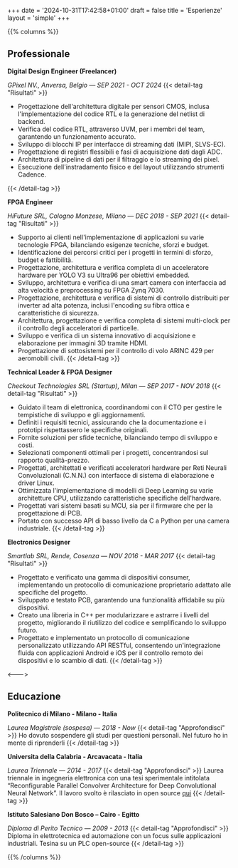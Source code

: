 +++
date = '2024-10-31T17:42:58+01:00'
draft = false
title = 'Esperienze'
layout = 'simple'
+++

{{% columns %}}
## Professionale

**Digital Design Engineer (Freelancer)**

*GPixel NV., Anversa, Belgio — SEP 2021 - OCT 2024*
{{< detail-tag "Risultati" >}}
- Progettazione dell'architettura digitale per sensori CMOS, inclusa l'implementazione del codice RTL e la generazione del netlist di backend.
- Verifica del codice RTL, attraverso UVM, per i membri del team, garantendo un funzionamento accurato.
- Sviluppo di blocchi IP per interfacce di streaming dati (MIPI, SLVS-EC).
- Progettazione di registri flessibili e fasi di acquisizione dati dagli ADC.
- Architettura di pipeline di dati per il filtraggio e lo streaming dei pixel.
- Esecuzione dell'instradamento fisico e del layout utilizzando strumenti Cadence.

{{< /detail-tag >}}

**FPGA Engineer**

*HiFuture SRL, Cologno Monzese, Milano — DEC 2018 - SEP 2021*
{{< detail-tag "Risultati" >}}
- Supporto ai clienti nell'implementazione di applicazioni su varie tecnologie FPGA, bilanciando esigenze tecniche, sforzi e budget.
- Identificazione dei percorsi critici per i progetti in termini di sforzo, budget e fattibilità.
- Progettazione, architettura e verifica completa di un acceleratore hardware per YOLO V3 su Ultra96 per obiettivi embedded.
- Sviluppo, architettura e verifica di una smart camera con interfaccia ad alta velocità e preprocessing su FPGA Zynq 7030.
- Progettazione, architettura e verifica di sistemi di controllo distribuiti per inverter ad alta potenza, inclusi l'encoding su fibra ottica e caratteristiche di sicurezza.
- Architettura, progettazione e verifica completa di sistemi multi-clock per il controllo degli acceleratori di particelle.
- Sviluppo e verifica di un sistema innovativo di acquisizione e elaborazione per immagini 3D tramite HDMI.
- Progettazione di sottosistemi per il controllo di volo ARINC 429 per aeromobili civili.
{{< /detail-tag >}}

**Technical Leader & FPGA Designer**

*Checkout Technologies SRL (Startup), Milan — SEP 2017 - NOV 2018*
{{< detail-tag "Risultati" >}}
- Guidato il team di elettronica, coordinandomi con il CTO per gestire le tempistiche di sviluppo e gli aggiornamenti.
- Definiti i requisiti tecnici, assicurando che la documentazione e i prototipi rispettassero le specifiche originali.
- Fornite soluzioni per sfide tecniche, bilanciando tempo di sviluppo e costi.
- Selezionati componenti ottimali per i progetti, concentrandosi sul rapporto qualità-prezzo.
- Progettati, architettati e verificati acceleratori hardware per Reti Neurali Convoluzionali (C.N.N.) con interfacce di sistema di elaborazione e driver Linux.
- Ottimizzata l'implementazione di modelli di Deep Learning su varie architetture CPU, utilizzando caratteristiche specifiche dell'hardware.
- Progettati vari sistemi basati su MCU, sia per il firmware che per la progettazione di PCB.
- Portato con successo API di basso livello da C a Python per una camera industriale.
{{< /detail-tag >}}


**Electronics Designer**

*Smartlab SRL, Rende, Cosenza — NOV 2016 - MAR 2017*
{{< detail-tag "Risultati" >}}
- Progettato e verificato una gamma di dispositivi consumer, implementando un protocollo di comunicazione proprietario adattato alle specifiche del progetto.
- Sviluppato e testato PCB, garantendo una funzionalità affidabile su più dispositivi.
- Creato una libreria in C++ per modularizzare e astrarre i livelli del progetto, migliorando il riutilizzo del codice e semplificando lo sviluppo futuro.
- Progettato e implementato un protocollo di comunicazione personalizzato utilizzando API RESTful, consentendo un'integrazione fluida con applicazioni Android e iOS per il controllo remoto dei dispositivi e lo scambio di dati.
{{< /detail-tag >}}

<--->

## Educazione

**Politecnico di Milano - Milano - Italia**

*Laurea Magistrale (sospesa) — 2018 - Now*
{{< detail-tag "Approfondisci" >}}
Ho dovuto sospendere gli studi per questioni personali. Nel futuro ho in mente di riprenderli
{{< /detail-tag >}}

**Universita della Calabria - Arcavacata - Italia**

*Laurea Triennale — 2014 - 2017*
{{< detail-tag "Approfondisci" >}}
Laurea triennale  in ingegneria elettronica con una tesi sperimentale intitolata “Reconfigurable Parallel Convolver Architecture for Deep Convolutional Neural Network”. Il lavoro svolto è rilasciato in open source [qui](https://github.com/el3ctrician/Open-Convolver-Architecture-For-DCNN)
{{< /detail-tag >}}

**Istituto Salesiano Don Bosco – Cairo - Egitto**

*Diploma di Perito Tecnico  — 2009 - 2013*
{{< detail-tag "Approfondisci" >}}
Diploma in elettrotecnica ed automazione con un  focus sulle applicazioni industriali. Tesina su un PLC open-source
{{< /detail-tag >}}

{{% /columns %}}
